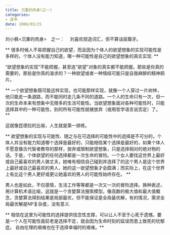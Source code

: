 ```yaml
---
title: 沉重的肉身(之一)
categories:
- 读书
date: 2008/03/25
---
```


刘小枫<沉重的肉身>　之一：　
刘喜欢捏造词汇，但不算诘屈聱牙。

**  很多时候人不易把握自己的欲望，而且因为个体人的欲望想象的实现可能性是多样的，个体人没有能力知道，哪一种可能性是自己的欲望想象的真实实现. **

“欲望想象的实现”不能把握，甚至连"欲望"对象的真实都不能把握。那些是你真的需要的，那些是你真的渴求的？一种欲望或者一种情结可能只是自我麻醉的精神鸦片。

**  一个欲望想象既可能这样实现，也可能那样实现，就像一个人穿过一片树林，他只能走一条道路，而不能同时走几条不同的道路。一个人的生命只有一次，但一次的生命本来有想象中无限多的生活可能性。当欲望想象面对各种可能性时，只能选择其中的一种可能性，别的所有可能性就被放弃（或用哲学语言说否定）了。 **

这就像昆德拉的比喻，人生就是第一排练。

**  欲望想象的实现与可能性、随之与在可选择的可能性中的选择是不可分的，个体人并没有能力知道哪个选择是最好的，只能相信某个选择是最好的，如果个体人不愿意像古代智者教导的那样，放弃或限制欲望想象，只是选择相对的绝对物的话。于是，个体欲望的任何选择都是一次生命的冒险。一个女人要找这世界上最好或自己最喜欢的男人做丈夫，她唯有相信自己碰到并选择了的这个男人是这个世界上最好或自己最喜欢的男人，她的这一欲望想象才会圆满；而实际上，在这个世界上有比这个男人更好或更让她喜欢的男人的可能性始终存在。 **

男人也是如此，不仅感情，生活工作等等都是一次又一次的冒险选择。换种表述，用计算机术语比喻，这就是一个贪婪算法搜索模型。像高数的极大值和最大值概念，贪婪算法得到结果是局部最优，但不能保证是全局最优解，有的情况，需求全局最优解是NP复杂度，没有意义.

**  相信在这里为可能性的选择提供信念性支撑，可以让人不至于心死于遗憾。要是一个人在可能性面前老是选择不定，就会因为生命时刻的延误而患上致死的忧郁症。
  自由伦理的艰难也在于选择幸福时的艰难。**
